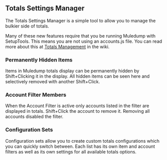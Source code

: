 ## Totals Settings Manager

The Totals Settings Manager is a simple tool to allow you to manage the bulkier side of totals.

Many of these new features require that you be running Muledump with SetupTools. This means you are not using an accounts.js file. You can read more about this at <a href="https://github.com/jakcodex/muledump/wiki/Totals-Management" target="blank">Totals Management</a> in the wiki.

### Permanently Hidden Items

Items in Muledump totals display can be permanently hidden by Shift+Clicking it in the display. All hidden items can be seen here and selectively removed with another Shift+Click.

### Account Filter Members

When the Account Filter is active only accounts listed in the filter are displayed in totals. Shift+Click the account to remove it. Removing all accounts disabled the filter.

### Configuration Sets

Configuration sets allow you to create custom totals configurations which you can quickly switch between. Each list has its own item and account filters as well as its own settings for all available totals options.

